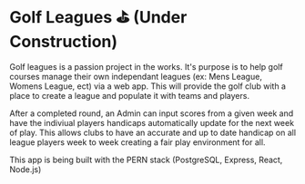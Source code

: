 # Golf Leagues ⛳️ (Under Construction)

Golf leagues is a passion project in the works. It's purpose is to help golf courses manage their own independant leagues (ex: Mens League, Womens League, ect) via a web app. This will provide the golf club with a place to create a league and populate it with teams and players.

After a completed round, an Admin can input scores from a given week and have the indiviual players handicaps automatically update for the next week of play. This allows clubs to have an accurate and up to date handicap on all league players week to week creating a fair play environment for all.

This app is being built with the PERN stack (PostgreSQL, Express, React, Node.js)
